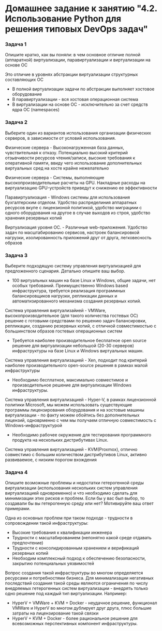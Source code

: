 # Домашнее задание к занятию "4.2. Использование Python для решения типовых DevOps задач"

### Задача 1
Опишите кратко, как вы поняли: в чем основное отличие полной (аппаратной) виртуализации, паравиртуализации и виртуализации на основе ОС

Это отличие в уровнях абстракции виртуализации структурных составляющих ОС
 - В полной виртуализации задачи по абстракции выполняет хостовое оборудование
 - В паравиртуализации - вся хостовая операционная система
 - В виртуализации на основе ОС - исключительно за счет средств ядра ОС (namespaces)
### Задача 2
Выберите один из вариантов использования организации физических серверов, в зависимости от условий использования.

Физические сервера - Высоконагруженная база данных, чувствительная к отказу.
Потенциально высокий критерий отзывчивости ресурсов чтения/записи, высокие требования к оперативной памяти, ввиду чего
использование дополнительных виртуальных сред на хосте крайне нежелательно

Физические сервера - Системы, выполняющие высокопроизводительные расчеты на GPU.
Накладные расходы на виртуализацию GPU-устройств приведут к снижению ее эффективности

Паравиртуализация - Windows системы для использования бухгалтерским отделом.
Удобство распределиния аппаратных ресурсов вкупе с лицензионой политикой, удобство миграциии с одного оборудования на 
другое в случае выходов из строя, удобство хранения резервных копий

Виртуализация уровня ОС. - Различные web-приложения.
Удобство задач по масштабированию сервисов, настроек балансировкой нагрузки, изолированность приложений друг от друга,
легковесность образов

### Задача 3
Выберите подходящую систему управления виртуализацией для предложенного сценария. Детально опишите ваш выбор.
- 100 виртуальных машин на базе Linux и Windows, общие задачи, нет особых требований. Преимущественно Windows based инфраструктура, требуется реализация программных балансировщиков нагрузки, репликации данных и автоматизированного механизма создания резервных копий.

Система управления виртуализайией - VMWare, высокопроизводительное (для такого количества гостевых ОС) решение с 
готовыми средствами по решению задач балансировки, репликации, созданию резервных копий, с отличной совместимостью
с большинством образов гостевых операционных систем

- Требуется наиболее производительное бесплатное open source решение для виртуализации небольшой (20-30 серверов) 
инфраструктуры на базе Linux и Windows виртуальных машин.

Система управления виртуализацией - Xen, подходит под критерий наиболее производительного open-source решения
в рамках малой инфраструктуры

- Необходимо бесплатное, максимально совместимое и производительное решение для виртуализации Windows инфраструктуры.

Система управления виртуализацией - Hyper-V, в рамках лицензионной политики Microsoft, мы можем использовать
существующие программы лицензирования оборудования и на хостовые машины виртуализации - по факту можем обойтись без 
дополнительных лицензий, одноврменно с чем мы получаем отличную совместимость с Windows-инфраструктурой

- Необходимо рабочее окружение для тестирования программного продукта на нескольких дистрибутивах Linux.

Система управления виртуализацией - KVM(Proxmox), отлично совместимо с большим количеством дистрибутивов Linux,
активно развиваемое, с низким порогом вхождения

### Задача 4

Опишите возможные проблемы и недостатки гетерогенной среды виртуализации (использования нескольких систем управления 
виртуализацией одновременно) и что необходимо сделать для минимизации этих рисков и проблем. Если бы у вас был выбор, 
то создавали бы вы гетерогенную среду или нет? Мотивируйте ваш ответ примерами.

Одна из основных проблем при таком подходе - трудности в сопровождении такой инфраструктуры:

- Высокие требования к квалификации инженера
- Трудности с масштабированием (непонятно какой среде отдавать предпочтение)
- Трудности с консолидированным хранением и верификаций резервных копий 
- Необходим комплексный подход к обеспечению безопасности, закрытию потенциальных уязвимостей

Вопрос создания такой инфраструктуры во многом определяется ресурсами и потребностями бизнеса. Для минимализации
негативных последствий создания такой среды являются ограничения по числу внедряемых гетерогенных систем виртуализации - 
внедрять только одно решение под каждый тип виртуализации. 
Например: 
- HyperV + VMWare + KVM + Docker - неудачное решение, функционал VMWare и HyperV во многом дублирует друг друга,
плюс большие затраты на лицензирование такой связки
- HyperV + KVM + Docker - более рациональное решение для всевозможных перспективных компонент инфраструктуры.